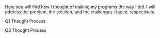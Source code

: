 Here you will find how I thought of making my programs the way I did. I will address the problem, the solution, and the challenges I faced, respectively.

Q1 Thought Process


Q3 Thought Process
